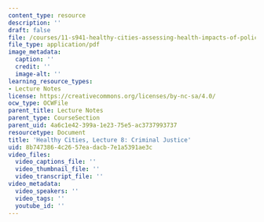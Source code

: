 ```yaml
---
content_type: resource
description: ''
draft: false
file: /courses/11-s941-healthy-cities-assessing-health-impacts-of-policies-and-plans-spring-2016/8b7473864c2657eadacb7e1a5391ae3c_MIT11_S941S16_Lec8.pdf
file_type: application/pdf
image_metadata:
  caption: ''
  credit: ''
  image-alt: ''
learning_resource_types:
- Lecture Notes
license: https://creativecommons.org/licenses/by-nc-sa/4.0/
ocw_type: OCWFile
parent_title: Lecture Notes
parent_type: CourseSection
parent_uid: 4a6c1e42-399a-1e23-75e5-ac3737993737
resourcetype: Document
title: 'Healthy Cities, Lecture 8: Criminal Justice'
uid: 8b747386-4c26-57ea-dacb-7e1a5391ae3c
video_files:
  video_captions_file: ''
  video_thumbnail_file: ''
  video_transcript_file: ''
video_metadata:
  video_speakers: ''
  video_tags: ''
  youtube_id: ''
---
```

